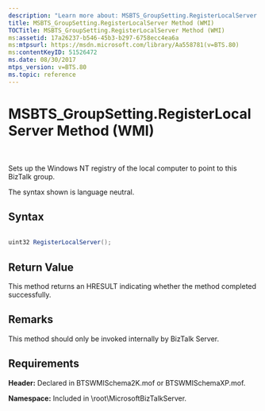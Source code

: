 ```yaml
---
description: "Learn more about: MSBTS_GroupSetting.RegisterLocalServer Method (WMI)"
title: MSBTS_GroupSetting.RegisterLocalServer Method (WMI)
TOCTitle: MSBTS_GroupSetting.RegisterLocalServer Method (WMI)
ms:assetid: 17a26237-b546-45b3-b297-6758ecc4ea6a
ms:mtpsurl: https://msdn.microsoft.com/library/Aa558781(v=BTS.80)
ms:contentKeyID: 51526472
ms.date: 08/30/2017
mtps_version: v=BTS.80
ms.topic: reference
---
```


# MSBTS\_GroupSetting.RegisterLocalServer Method (WMI)

 

Sets up the Windows NT registry of the local computer to point to this BizTalk group.

The syntax shown is language neutral.

## Syntax

```C#
  
uint32 RegisterLocalServer();  
```

## Return Value

This method returns an HRESULT indicating whether the method completed successfully.

## Remarks

This method should only be invoked internally by BizTalk Server.

## Requirements

**Header:** Declared in BTSWMISchema2K.mof or BTSWMISchemaXP.mof.

**Namespace:** Included in \\root\\MicrosoftBizTalkServer.

